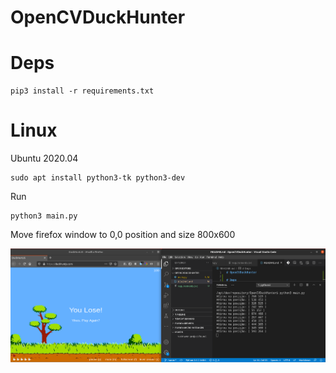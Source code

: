 # OpenCVDuckHunter

# Deps

    pip3 install -r requirements.txt

# Linux 

Ubuntu 2020.04

    sudo apt install python3-tk python3-dev

Run

    python3 main.py

Move firefox window to 0,0 position and size 800x600


![](firefox.png)